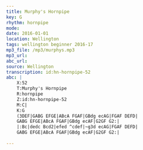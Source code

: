 ```yaml
---
title: Murphy's Hornpipe
key: G
rhythm: hornpipe
mode: 
date: 2016-01-01
location: Wellington
tags: wellington beginner 2016-17
mp3_file: /mp3/murphys.mp3
mp3_url: 
abc_url: 
source: Wellington
transcription: id:hn-hornpipe-52
abc: |
    X:52
    T:Murphy's Hornpipe
    R:hornpipe
    Z:id:hn-hornpipe-52
    M:C|
    K:G
    (3DEF|GABG EFGE|ABcA FGAF|GBdg ecAG|FGAF DEFD|
    GABG EFGE|ABcA FGAF|GBdg ecAF|G2GF G2:|
    |:Bc|dedc Bcd2|efed ^cdef|~g3d ecAG|FGAF DEFD|
    GABG EFGE|ABcA FGAF|GBdg ecAF|G2GF G2:|
    
---
```



